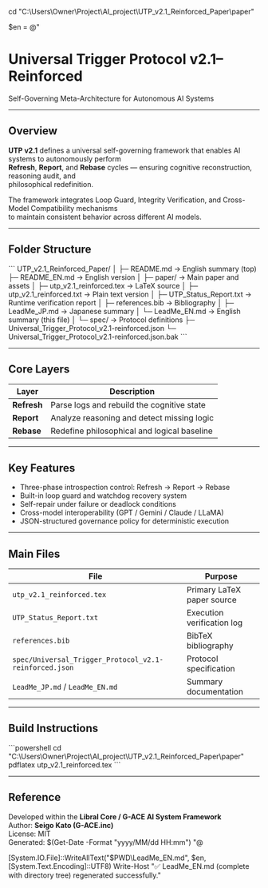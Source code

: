 ﻿cd "C:\Users\Owner\Project\AI_project\UTP_v2.1_Reinforced_Paper\paper"

$en = @"
# Universal Trigger Protocol v2.1–Reinforced  
Self-Governing Meta-Architecture for Autonomous AI Systems

---

## Overview
**UTP v2.1** defines a universal self-governing framework that enables AI systems to autonomously perform  
**Refresh**, **Report**, and **Rebase** cycles — ensuring cognitive reconstruction, reasoning audit, and  
philosophical redefinition.  

The framework integrates Loop Guard, Integrity Verification, and Cross-Model Compatibility mechanisms  
to maintain consistent behavior across different AI models.

---

## Folder Structure

\`\`\`
UTP_v2.1_Reinforced_Paper/
│
├─ README.md                 → English summary (top)
├─ README_EN.md              → English version
│
├─ paper/                    → Main paper and assets
│   ├─ utp_v2.1_reinforced.tex     → LaTeX source
│   ├─ utp_v2.1_reinforced.txt     → Plain text version
│   ├─ UTP_Status_Report.txt       → Runtime verification report
│   ├─ references.bib              → Bibliography
│   ├─ LeadMe_JP.md                → Japanese summary
│   └─ LeadMe_EN.md                → English summary (this file)
│
└─ spec/                     → Protocol definitions
    ├─ Universal_Trigger_Protocol_v2.1-reinforced.json
    └─ Universal_Trigger_Protocol_v2.1-reinforced.json.bak
\`\`\`

---

## Core Layers
| Layer | Description |
|--------|-------------|
| **Refresh** | Parse logs and rebuild the cognitive state |
| **Report**  | Analyze reasoning and detect missing logic |
| **Rebase**  | Redefine philosophical and logical baseline |

---

## Key Features
- Three-phase introspection control: Refresh → Report → Rebase  
- Built-in loop guard and watchdog recovery system  
- Self-repair under failure or deadlock conditions  
- Cross-model interoperability (GPT / Gemini / Claude / LLaMA)  
- JSON-structured governance policy for deterministic execution  

---

## Main Files
| File | Purpose |
|------|----------|
| `utp_v2.1_reinforced.tex` | Primary LaTeX paper source |
| `UTP_Status_Report.txt` | Execution verification log |
| `references.bib` | BibTeX bibliography |
| `spec/Universal_Trigger_Protocol_v2.1-reinforced.json` | Protocol specification |
| `LeadMe_JP.md` / `LeadMe_EN.md` | Summary documentation |

---

## Build Instructions
\`\`\`powershell
cd "C:\Users\Owner\Project\AI_project\UTP_v2.1_Reinforced_Paper\paper"
pdflatex utp_v2.1_reinforced.tex
\`\`\`

---

## Reference
Developed within the **Libral Core / G-ACE AI System Framework**  
Author: **Seigo Kato (G-ACE.inc)**  
License: MIT  
Generated: $(Get-Date -Format "yyyy/MM/dd HH:mm")
"@

[System.IO.File]::WriteAllText("$PWD\LeadMe_EN.md", $en, [System.Text.Encoding]::UTF8)
Write-Host "✅ LeadMe_EN.md (complete with directory tree) regenerated successfully."
